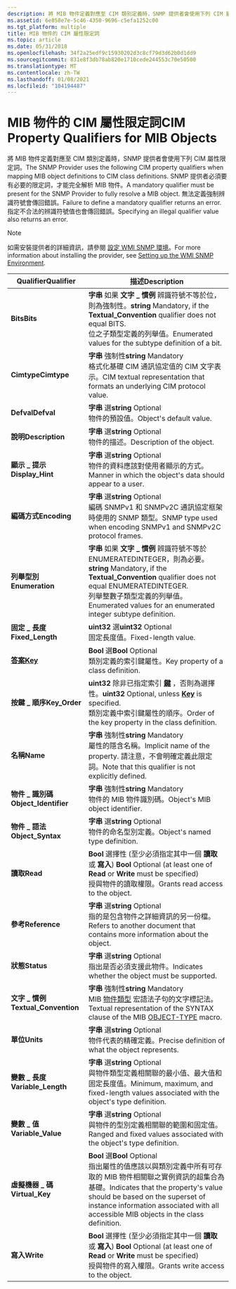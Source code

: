 ```yaml
---
description: 將 MIB 物件定義對應至 CIM 類別定義時，SNMP 提供者會使用下列 CIM 屬性限定詞。
ms.assetid: 6e858e7e-5c46-4350-9696-c5efa1252c00
ms.tgt_platform: multiple
title: MIB 物件的 CIM 屬性限定詞
ms.topic: article
ms.date: 05/31/2018
ms.openlocfilehash: 34f2a25edf9c15930202d3c8cf79d3d62b0d1dd9
ms.sourcegitcommit: 831e8f3db78ab820e1710cede244553c70e50500
ms.translationtype: MT
ms.contentlocale: zh-TW
ms.lasthandoff: 01/08/2021
ms.locfileid: "104194487"
---
```

# <a name="cim-property-qualifiers-for-mib-objects"></a><span data-ttu-id="06141-103">MIB 物件的 CIM 屬性限定詞</span><span class="sxs-lookup"><span data-stu-id="06141-103">CIM Property Qualifiers for MIB Objects</span></span>

<span data-ttu-id="06141-104">將 MIB 物件定義對應至 CIM 類別定義時，SNMP 提供者會使用下列 CIM 屬性限定詞。</span><span class="sxs-lookup"><span data-stu-id="06141-104">The SNMP Provider uses the following CIM property qualifiers when mapping MIB object definitions to CIM class definitions.</span></span> <span data-ttu-id="06141-105">SNMP 提供者必須要有必要的限定詞，才能完全解析 MIB 物件。</span><span class="sxs-lookup"><span data-stu-id="06141-105">A mandatory qualifier must be present for the SNMP Provider to fully resolve a MIB object.</span></span> <span data-ttu-id="06141-106">無法定義強制辨識符號會傳回錯誤。</span><span class="sxs-lookup"><span data-stu-id="06141-106">Failure to define a mandatory qualifier returns an error.</span></span> <span data-ttu-id="06141-107">指定不合法的辨識符號值也會傳回錯誤。</span><span class="sxs-lookup"><span data-stu-id="06141-107">Specifying an illegal qualifier value also returns an error.</span></span>

> [!Note]  
> <span data-ttu-id="06141-108">如需安裝提供者的詳細資訊，請參閱 [設定 WMI SNMP 環境](setting-up-the-wmi-snmp-environment.md)。</span><span class="sxs-lookup"><span data-stu-id="06141-108">For more information about installing the provider, see [Setting up the WMI SNMP Environment](setting-up-the-wmi-snmp-environment.md).</span></span>

 



| <span data-ttu-id="06141-109">Qualifier</span><span class="sxs-lookup"><span data-stu-id="06141-109">Qualifier</span></span>                          | <span data-ttu-id="06141-110">描述</span><span class="sxs-lookup"><span data-stu-id="06141-110">Description</span></span>                                                                                                                                                                                            |
|------------------------------------|--------------------------------------------------------------------------------------------------------------------------------------------------------------------------------------------------------|
| <span data-ttu-id="06141-111">**Bits**</span><span class="sxs-lookup"><span data-stu-id="06141-111">**Bits**</span></span>                           | <span data-ttu-id="06141-112">**字串** 如果 **文字 \_ 慣例** 辨識符號不等於位，則為強制性。</span><span class="sxs-lookup"><span data-stu-id="06141-112">**string** Mandatory, if the **Textual\_Convention** qualifier does not equal BITS.</span></span><br/> <span data-ttu-id="06141-113">位之子類型定義的列舉值。</span><span class="sxs-lookup"><span data-stu-id="06141-113">Enumerated values for the subtype definition of a bit.</span></span><br/>                                        |
| <span data-ttu-id="06141-114">**Cimtype**</span><span class="sxs-lookup"><span data-stu-id="06141-114">**Cimtype**</span></span>                        | <span data-ttu-id="06141-115">**字串** 強制性</span><span class="sxs-lookup"><span data-stu-id="06141-115">**string** Mandatory</span></span><br/> <span data-ttu-id="06141-116">格式化基礎 CIM 通訊協定值的 CIM 文字表示。</span><span class="sxs-lookup"><span data-stu-id="06141-116">CIM textual representation that formats an underlying CIM protocol value.</span></span><br/>                                                                                    |
| <span data-ttu-id="06141-117">**Defval**</span><span class="sxs-lookup"><span data-stu-id="06141-117">**Defval**</span></span>                         | <span data-ttu-id="06141-118">**字串** 選</span><span class="sxs-lookup"><span data-stu-id="06141-118">**string** Optional</span></span><br/> <span data-ttu-id="06141-119">物件的預設值。</span><span class="sxs-lookup"><span data-stu-id="06141-119">Object's default value.</span></span><br/>                                                                                                                                       |
| <span data-ttu-id="06141-120">**說明**</span><span class="sxs-lookup"><span data-stu-id="06141-120">**Description**</span></span>                    | <span data-ttu-id="06141-121">**字串** 選</span><span class="sxs-lookup"><span data-stu-id="06141-121">**string** Optional</span></span><br/> <span data-ttu-id="06141-122">物件的描述。</span><span class="sxs-lookup"><span data-stu-id="06141-122">Description of the object.</span></span><br/>                                                                                                                                    |
| <span data-ttu-id="06141-123">**顯示 \_ 提示**</span><span class="sxs-lookup"><span data-stu-id="06141-123">**Display\_Hint**</span></span>                  | <span data-ttu-id="06141-124">**字串** 選</span><span class="sxs-lookup"><span data-stu-id="06141-124">**string** Optional</span></span><br/> <span data-ttu-id="06141-125">物件的資料應該對使用者顯示的方式。</span><span class="sxs-lookup"><span data-stu-id="06141-125">Manner in which the object's data should appear to a user.</span></span><br/>                                                                                                    |
| <span data-ttu-id="06141-126">**編碼方式**</span><span class="sxs-lookup"><span data-stu-id="06141-126">**Encoding**</span></span>                       | <span data-ttu-id="06141-127">**字串** 選</span><span class="sxs-lookup"><span data-stu-id="06141-127">**string** Optional</span></span><br/> <span data-ttu-id="06141-128">編碼 SNMPv1 和 SNMPv2C 通訊協定框架時使用的 SNMP 類型。</span><span class="sxs-lookup"><span data-stu-id="06141-128">SNMP type used when encoding SNMPv1 and SNMPv2C protocol frames.</span></span><br/>                                                                                              |
| <span data-ttu-id="06141-129">**列舉型別**</span><span class="sxs-lookup"><span data-stu-id="06141-129">**Enumeration**</span></span>                    | <span data-ttu-id="06141-130">**字串** 如果 **文字 \_ 慣例** 辨識符號不等於 ENUMERATEDINTEGER，則為必要。</span><span class="sxs-lookup"><span data-stu-id="06141-130">**string** Mandatory, if the **Textual\_Convention** qualifier does not equal ENUMERATEDINTEGER.</span></span><br/> <span data-ttu-id="06141-131">列舉整數子類型定義的列舉值。</span><span class="sxs-lookup"><span data-stu-id="06141-131">Enumerated values for an enumerated integer subtype definition.</span></span><br/>                  |
| <span data-ttu-id="06141-132">**固定 \_ 長度**</span><span class="sxs-lookup"><span data-stu-id="06141-132">**Fixed\_Length**</span></span>                  | <span data-ttu-id="06141-133">**uint32** 選</span><span class="sxs-lookup"><span data-stu-id="06141-133">**uint32** Optional</span></span><br/> <span data-ttu-id="06141-134">固定長度值。</span><span class="sxs-lookup"><span data-stu-id="06141-134">Fixed-length value.</span></span><br/>                                                                                                                                           |
| [<span data-ttu-id="06141-135">**答案**</span><span class="sxs-lookup"><span data-stu-id="06141-135">**Key**</span></span>](standard-qualifiers.md) | <span data-ttu-id="06141-136">**Bool** 選</span><span class="sxs-lookup"><span data-stu-id="06141-136">**Bool** Optional</span></span><br/> <span data-ttu-id="06141-137">類別定義的索引鍵屬性。</span><span class="sxs-lookup"><span data-stu-id="06141-137">Key property of a class definition.</span></span><br/>                                                                                                                             |
| <span data-ttu-id="06141-138">**按鍵 \_ 順序**</span><span class="sxs-lookup"><span data-stu-id="06141-138">**Key\_Order**</span></span>                     | <span data-ttu-id="06141-139">**uint32** 除非已指定索引 [**鍵**](standard-qualifiers.md) ，否則為選擇性。</span><span class="sxs-lookup"><span data-stu-id="06141-139">**uint32** Optional, unless [**Key**](standard-qualifiers.md) is specified.</span></span><br/> <span data-ttu-id="06141-140">類別定義中索引鍵屬性的順序。</span><span class="sxs-lookup"><span data-stu-id="06141-140">Order of the key property in the class definition.</span></span><br/>                                                   |
| <span data-ttu-id="06141-141">**名稱**</span><span class="sxs-lookup"><span data-stu-id="06141-141">**Name**</span></span>                           | <span data-ttu-id="06141-142">**字串** 強制性</span><span class="sxs-lookup"><span data-stu-id="06141-142">**string** Mandatory</span></span><br/> <span data-ttu-id="06141-143">屬性的隱含名稱。</span><span class="sxs-lookup"><span data-stu-id="06141-143">Implicit name of the property.</span></span> <span data-ttu-id="06141-144">請注意，不會明確定義此限定詞。</span><span class="sxs-lookup"><span data-stu-id="06141-144">Note that this qualifier is not explicitly defined.</span></span><br/>                                                                           |
| <span data-ttu-id="06141-145">**物件 \_ 識別碼**</span><span class="sxs-lookup"><span data-stu-id="06141-145">**Object\_Identifier**</span></span>             | <span data-ttu-id="06141-146">**字串** 強制性</span><span class="sxs-lookup"><span data-stu-id="06141-146">**string** Mandatory</span></span><br/> <span data-ttu-id="06141-147">物件的 MIB 物件識別碼。</span><span class="sxs-lookup"><span data-stu-id="06141-147">Object's MIB object identifier.</span></span><br/>                                                                                                                              |
| <span data-ttu-id="06141-148">**物件 \_ 語法**</span><span class="sxs-lookup"><span data-stu-id="06141-148">**Object\_Syntax**</span></span>                 | <span data-ttu-id="06141-149">**字串** 選</span><span class="sxs-lookup"><span data-stu-id="06141-149">**string** Optional</span></span><br/> <span data-ttu-id="06141-150">物件的命名型別定義。</span><span class="sxs-lookup"><span data-stu-id="06141-150">Object's named type definition.</span></span><br/>                                                                                                                               |
| <span data-ttu-id="06141-151">**讀取**</span><span class="sxs-lookup"><span data-stu-id="06141-151">**Read**</span></span>                           | <span data-ttu-id="06141-152">**Bool** 選擇性 (至少必須指定其中一個 **讀取** 或 **寫入**) </span><span class="sxs-lookup"><span data-stu-id="06141-152">**Bool** Optional (at least one of **Read** or **Write** must be specified)</span></span><br/> <span data-ttu-id="06141-153">授與物件的讀取權限。</span><span class="sxs-lookup"><span data-stu-id="06141-153">Grants read access to the object.</span></span><br/>                                                                     |
| <span data-ttu-id="06141-154">**參考**</span><span class="sxs-lookup"><span data-stu-id="06141-154">**Reference**</span></span>                      | <span data-ttu-id="06141-155">**字串** 選</span><span class="sxs-lookup"><span data-stu-id="06141-155">**string** Optional</span></span><br/> <span data-ttu-id="06141-156">指的是包含物件之詳細資訊的另一份檔。</span><span class="sxs-lookup"><span data-stu-id="06141-156">Refers to another document that contains more information about the object.</span></span><br/>                                                                                   |
| <span data-ttu-id="06141-157">**狀態**</span><span class="sxs-lookup"><span data-stu-id="06141-157">**Status**</span></span>                         | <span data-ttu-id="06141-158">**字串** 選</span><span class="sxs-lookup"><span data-stu-id="06141-158">**string** Optional</span></span><br/> <span data-ttu-id="06141-159">指出是否必須支援此物件。</span><span class="sxs-lookup"><span data-stu-id="06141-159">Indicates whether the object must be supported.</span></span><br/>                                                                                                               |
| <span data-ttu-id="06141-160">**文字 \_ 慣例**</span><span class="sxs-lookup"><span data-stu-id="06141-160">**Textual\_Convention**</span></span>            | <span data-ttu-id="06141-161">**字串** 強制性</span><span class="sxs-lookup"><span data-stu-id="06141-161">**string** Mandatory</span></span><br/> <span data-ttu-id="06141-162">MIB [物件類型](object-type-macro.md) 宏語法子句的文字標記法。</span><span class="sxs-lookup"><span data-stu-id="06141-162">Textual representation of the SYNTAX clause of the MIB [OBJECT-TYPE](object-type-macro.md) macro.</span></span><br/>                                                           |
| <span data-ttu-id="06141-163">**單位**</span><span class="sxs-lookup"><span data-stu-id="06141-163">**Units**</span></span>                          | <span data-ttu-id="06141-164">**字串** 選</span><span class="sxs-lookup"><span data-stu-id="06141-164">**string** Optional</span></span><br/> <span data-ttu-id="06141-165">物件代表的精確定義。</span><span class="sxs-lookup"><span data-stu-id="06141-165">Precise definition of what the object represents.</span></span><br/>                                                                                                             |
| <span data-ttu-id="06141-166">**變數 \_ 長度**</span><span class="sxs-lookup"><span data-stu-id="06141-166">**Variable\_Length**</span></span>               | <span data-ttu-id="06141-167">**字串** 選</span><span class="sxs-lookup"><span data-stu-id="06141-167">**string** Optional</span></span><br/> <span data-ttu-id="06141-168">與物件類型定義相關聯的最小值、最大值和固定長度值。</span><span class="sxs-lookup"><span data-stu-id="06141-168">Minimum, maximum, and fixed-length values associated with the object's type definition.</span></span><br/>                                                                       |
| <span data-ttu-id="06141-169">**變數 \_ 值**</span><span class="sxs-lookup"><span data-stu-id="06141-169">**Variable\_Value**</span></span>                | <span data-ttu-id="06141-170">**字串** 選</span><span class="sxs-lookup"><span data-stu-id="06141-170">**string** Optional</span></span><br/> <span data-ttu-id="06141-171">與物件的型別定義相關聯的範圍和固定值。</span><span class="sxs-lookup"><span data-stu-id="06141-171">Ranged and fixed values associated with the object's type definition.</span></span><br/>                                                                                         |
| <span data-ttu-id="06141-172">**虛擬機器 \_ 碼**</span><span class="sxs-lookup"><span data-stu-id="06141-172">**Virtual\_Key**</span></span>                   | <span data-ttu-id="06141-173">**Bool** 選</span><span class="sxs-lookup"><span data-stu-id="06141-173">**Bool** Optional</span></span><br/> <span data-ttu-id="06141-174">指出屬性的值應該以與類別定義中所有可存取的 MIB 物件相關聯之實例資訊的超集合為基礎。</span><span class="sxs-lookup"><span data-stu-id="06141-174">Indicates that the property's value should be based on the superset of instance information associated with all accessible MIB objects in the class definition.</span></span><br/> |
| <span data-ttu-id="06141-175">**寫入**</span><span class="sxs-lookup"><span data-stu-id="06141-175">**Write**</span></span>                          | <span data-ttu-id="06141-176">**Bool** 選擇性 (至少必須指定其中一個 **讀取** 或 **寫入**) </span><span class="sxs-lookup"><span data-stu-id="06141-176">**Bool** Optional (at least one of **Read** or **Write** must be specified)</span></span><br/> <span data-ttu-id="06141-177">授與物件的寫入權限。</span><span class="sxs-lookup"><span data-stu-id="06141-177">Grants write access to the object.</span></span><br/>                                                                    |



 

 

 




